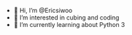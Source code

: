 - 👋 Hi, I’m @Ericsiwoo
- 👀 I’m interested in cubing and coding
- 🌱 I’m currently learning about Python 3

<!---
Ericsiwoo/Ericsiwoo is a ✨ special ✨ repository because its `README.md` (this file) appears on your GitHub profile.
You can click the Preview link to take a look at your changes.
--->
